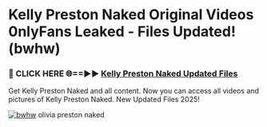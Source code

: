 # Kelly Preston Naked Original Videos 0nlyFans Leaked - Files Updated! (bwhw)

<h3>🔴 CLICK HERE 🌐==►► <a href="https://tinyurl.com/up5wt9bj" rel="nofollow">Kelly Preston Naked Updated Files</a></h3>

Get Kelly Preston Naked and all content. Now you can access all videos and pictures of Kelly Preston Naked. New Updated Files 2025!

[![bwhw](https://i.imgur.com/ABiUzMV.gif)](https://tinyurl.com/up5wt9bj)
olivia preston naked